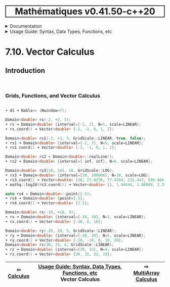 <h1 style='border: 2px solid; text-align: center'>Mathématiques v0.41.50-c++20</h1>

<details>

<summary>Documentation</summary>

# [Documentation](../../README.md)<br>
1. [License](../../license/README.md)<br>
2. [About](../../about/README.md)<br>
3. [Status, Planned Work & Release Notes](../../status-release/README.md)<br>
4. [Description and Example Usage](../../overview/README.md)<br>
5. [Installation](../../installation/README.md)<br>
6. [Your First Mathématiques Project](../../first-project/README.md)<br>
7. _Usage Guide: Syntax, Data Types, Functions, etc_ <br>
8. [Benchmarks](../../benchmarks/README.md)<br>
9. [Tests](../../test/README.md)<br>
10. [Developer Guide: Modifying and Extending Mathématiques](../../developer-guide/README.md)<br>


</details>



<details>

<summary>Usage Guide: Syntax, Data Types, Functions, etc</summary>

# [7. Usage Guide: Syntax, Data Types, Functions, etc](../README.md)<br>
7.1. [Usage Guide Notation](../notation/README.md)<br>
7.2. [Scalar Types (Real, Imaginary, Complex & Quaternion)](../scalars/README.md)<br>
7.3. [Container Types (Vector, Matrix & MultiArray)](../multiarrays/README.md)<br>
7.4. [Operators](../operators/README.md)<br>
7.5. [Functions](../functions/README.md)<br>
7.6. [Linear Algebra](../linear-algebra/README.md)<br>
7.7. [Indexing, Masks, and Sorting](../indexing-sorting/README.md)<br>
7.8. [Ranges and Grids](../ranges-grids/README.md)<br>
7.9. [Calculus](../calculus/README.md)<br>
7.10. _Vector Calculus_ <br>
7.11. [MultiArray Calculus](../tensor-calculus/README.md)<br>
7.12. [Display of Results](../display/README.md)<br>
7.13. [FILE I/O](../file-io/README.md)<br>
7.14. [Debug Modes](../debug/README.md)<br>


</details>



# 7.10. Vector Calculus



## Introduction



<br>

### Grids, Functions, and Vector Calculus


```C++

☀ d1 ➜ Nabla<> (Nwindow=7);

Domain<double> rs(-2, +2, 5);
☀ rs ➜ Domain<double> {interval=[-2, 2], N=5, scale=LINEAR};
☀ rs.coord() ➜ Vector<double> {-2, -1, 0, 1, 2};

Domain<double> rs1(-2, +3, 5, GridScale::LINEAR, true, false);
☀ rs1 ➜ Domain<double> {interval=[-2, 3], N=5, scale=LINEAR};
☀ rs1.coord() ➜ Vector<double> {-2, -1, 0, 1, 2};

Domain<double> rs2 = Domain<double>::realLine();
☀ rs2 ➜ Domain<double> {interval=[-inf, inf], N=0, scale=LINEAR};

Domain<double> rs3(10, 1e5, 10, GridScale::LOG);
☀ rs3 ➜ Domain<double> {interval=[10, 100000], N=10, scale=LOG};
☀ rs3.coord() ➜ Vector<double> {10, 27.8256, 77.4264, 215.443, 599.484, 1668.1, 4641.59, 12915.5, 35938.1, 100000};
☀ mathq::log10(rs3.coord()) ➜ Vector<double> {1, 1.44444, 1.88889, 2.33333, 2.77778, 3.22222, 3.66667, 4.11111, 4.55556, 5};

auto rs4 = Domain<double>::point(2.5);
☀ rs4 ➜ Domain<double> {point=2.5};
☀ rs4.coord() ➜ Vector<double> {2.5};

Domain<double> rx(-10, +10, 3);
☀ rx ➜ Domain<double> {interval=[-10, 10], N=3, scale=LINEAR};
☀ rx.coord() ➜ Vector<double> {-10, 0, 10};

Domain<double> ry(-20, 20, 5, GridScale::LINEAR);
☀ ry ➜ Domain<double> {interval=[-20, 20], N=5, scale=LINEAR};
☀ ry.coord() ➜ Vector<double> {-20, -10, 0, 10, 20};
Domain<double> rz(30, 33, 4, GridScale::LINEAR);
☀ rz ➜ Domain<double> {interval=[30, 33], N=4, scale=LINEAR};
☀ rz.coord() ➜ Vector<double> {30, 31, 32, 33};
```


| ⇦ <br />[Calculus](../calculus/README.md)  | [Usage Guide: Syntax, Data Types, Functions, etc](../README.md)<br />Vector Calculus<br /><img width=1000/> | ⇨ <br />[MultiArray Calculus](../tensor-calculus/README.md)   |
| ------------ | :-------------------------------: | ------------ |

